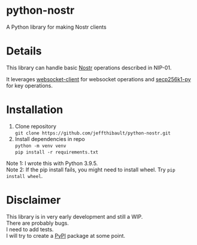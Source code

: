 # python-nostr
A Python library for making Nostr clients

# Details
This library can handle basic [Nostr](https://github.com/nostr-protocol/nips) operations described in NIP-01.

It leverages [websocket-client](https://github.com/websocket-client/websocket-client) for websocket operations and [secp256k1-py](https://github.com/rustyrussell/secp256k1-py) for key operations.

# Installation
1. Clone repository \
```git clone https://github.com/jeffthibault/python-nostr.git```
2. Install dependencies in repo \
```python -m venv venv``` \
```pip install -r requirements.txt```

Note 1: I wrote this with Python 3.9.5.<br />
Note 2: If the pip install fails, you might need to install wheel. Try ```pip install wheel```.

# Disclaimer
This library is in very early development and still a WIP.<br />
There are probably bugs.<br />
I need to add tests.<br />
I will try to create a [PyPI](https://pypi.org/) package at some point.<br />
